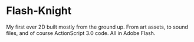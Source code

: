 # Flash-Knight
My first ever 2D built mostly from the ground up. From art assets, to sound files, and of course ActionScript 3.0 code. All in Adobe Flash.
